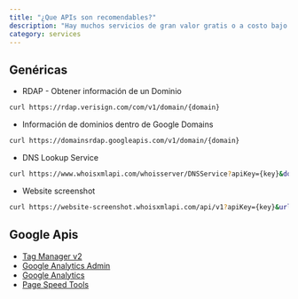 ```yaml
---
title: "¿Que APIs son recomendables?"
description: "Hay muchos servicios de gran valor gratis o a costo bajo que se pueden implementar, conocerlas nos hace más productivos y listos para enfrentar los retos del día"
category: services
---
```


## Genéricas

- RDAP - Obtener información de un Dominio

```bash
curl https://rdap.verisign.com/com/v1/domain/{domain}
```

- Información de dominios dentro de Google Domains

```bash
curl https://domainsrdap.googleapis.com/v1/domain/{domain}
```

- DNS Lookup Service

```bash
curl https://www.whoisxmlapi.com/whoisserver/DNSService?apiKey={key}&domainName={domain}&type=1
```

- Website screenshot

```bash
curl https://website-screenshot.whoisxmlapi.com/api/v1?apiKey={key}&url={domain}&credits=DRS
```

## Google Apis

- [Tag Manager v2](https://developers.google.com/tag-manager/api/v2)
- [Google Analytics Admin](https://developers.google.com/analytics/devguides/config/mgmt/v3/mgmtReference)
- [Google Analytics](https://developers.google.com/analytics?hl=es)
- [Page Speed Tools](https://developers.google.com/analytics/devguides/config/mgmt/v3/mgmtReference)
